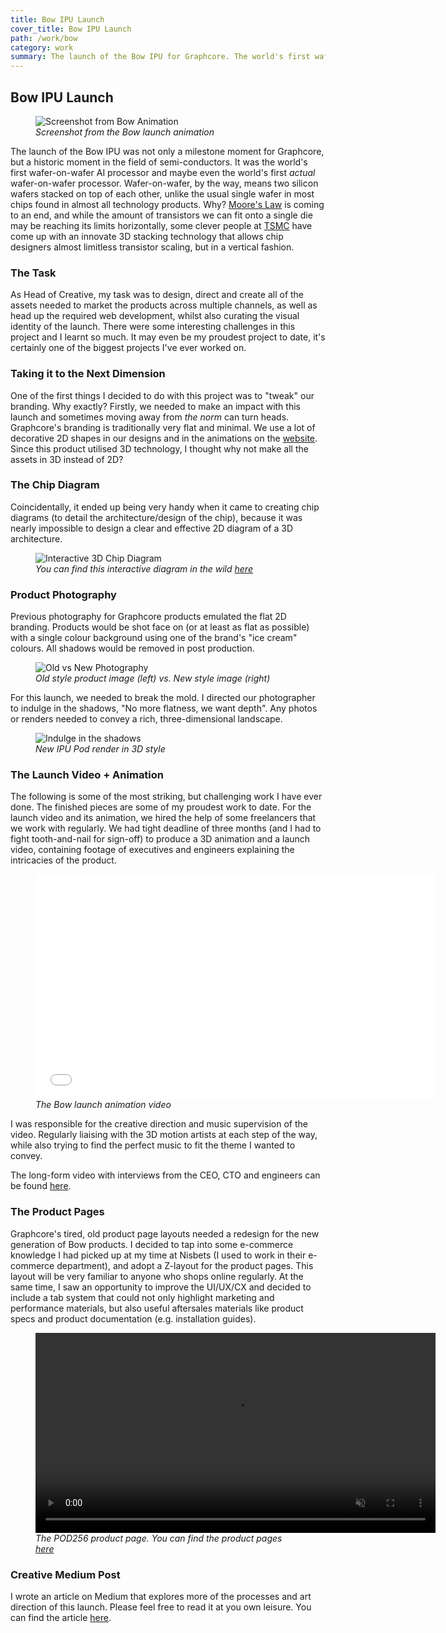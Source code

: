 ```yaml
---
title: Bow IPU Launch
cover_title: Bow IPU Launch
path: /work/bow
category: work
summary: The launch of the Bow IPU for Graphcore. The world's first wafer-on-wafer AI processor. The product launch required multi-channel content, a diversion from the standard branding, and a big impact for quite a historic moment in the semi-conductor industry. I was responsible for delivering the photography, animation, videos, creative assets and web development, as well as providing the creative direction for the launch.
---
```


## Bow IPU Launch
<figure>
<img src="https://miro.medium.com/v2/resize:fit:1400/format:webp/1*feucIjtvI7I5toqmMOCoVw.jpeg" alt="Screenshot from Bow Animation" />
<figcaption><em>Screenshot from the Bow launch animation</em></figcaption>
</figure>

The launch of the Bow IPU was not only a milestone moment for Graphcore, but a historic moment in the field of semi-conductors. It was the world's first wafer-on-wafer AI processor and maybe even the world's first *actual* wafer-on-wafer processor. Wafer-on-wafer, by the way, means two silicon wafers stacked on top of each other, unlike the usual single wafer in most chips found in almost all technology products. Why? [Moore's Law](https://en.wikipedia.org/wiki/Moore%27s_law) is coming to an end, and while the amount of transistors we can fit onto a single die may be reaching its limits horizontally, some clever people at [TSMC](https://3dfabric.tsmc.com/english/dedicatedFoundry/technology/3DFabric.htm) have come up with an innovate 3D stacking technology that allows chip designers almost limitless transistor scaling, but in a vertical fashion.

### The Task
As Head of Creative, my task was to design, direct and create all of the assets needed to market the products across multiple channels, as well as head up the required web development, whilst also curating the visual identity of the launch. There were some interesting challenges in this project and I learnt so much. It may even be my proudest project to date, it's certainly one of the biggest projects I've ever worked on. 

### Taking it to the Next Dimension
One of the first things I decided to do with this project was to "tweak" our branding. Why exactly? Firstly, we needed to make an impact with this launch and sometimes moving away from *the norm* can turn heads. Graphcore's branding is traditionally very flat and minimal. We use a lot of decorative 2D shapes in our designs and in the animations on the [website](graphcore.ai). Since this product utilised 3D technology, I thought why not make all the assets in 3D instead of 2D?

### The Chip Diagram
Coincidentally, it ended up being very handy when it came to creating chip diagrams (to detail the architecture/design of the chip), because it was nearly impossible to design a clear and effective 2D diagram of a 3D architecture. 

<figure>
<img src="https://miro.medium.com/v2/resize:fit:1400/format:webp/1*JCxqJkKsJvJuWfB2X7oy2Q.gif" alt="Interactive 3D Chip Diagram" />
<figcaption><em>You can find this interactive diagram in the wild <a href="https://www.graphcore.ai/bow-processors">here</a></em></figcaption>
</figure>

### Product Photography
Previous photography for Graphcore products emulated the flat 2D branding. Products would be shot face on (or at least as flat as possible) with a single colour background using one of the brand's "ice cream" colours. All shadows would be removed in post production.

<figure>
<img src="https://miro.medium.com/v2/resize:fit:1400/1*kvMfux-oDXpgew0eT2WHfA.jpeg" alt="Old vs New Photography" />
<figcaption><em>Old style product image (left) vs. New style image (right)</em></figcaption>
</figure>

For this launch, we needed to break the mold. I directed our photographer to indulge in the shadows, "No more flatness, we want depth". Any photos or renders needed to convey a rich, three-dimensional landscape. 

<figure>
<img src="https://miro.medium.com/v2/resize:fit:1400/format:webp/1*JmLZjVm6VSitDcplSwjlIw.jpeg" alt="Indulge in the shadows" />
<figcaption><em>New IPU Pod render in 3D style</em></figcaption>
</figure>

### The Launch Video + Animation
The following is some of the most striking, but challenging work I have ever done. The finished pieces are some of my proudest work to date. For the launch video and its animation, we hired the help of some freelancers that we work with regularly. We had tight deadline of three months (and I had to fight tooth-and-nail for sign-off) to produce a 3D animation and a launch video, containing footage of executives and engineers explaining the intricacies of the product. 

<figure>
<iframe class="vidyard_iframe" title="Bow - the next IPU" src="//play.vidyard.com/GKo8CojfLyZZq1pQirifva.html?" width="640" height="360" scrolling="no" frameborder="0" allowtransparency="true" allowfullscreen referrerpolicy="no-referrer-when-downgrade"></iframe>
<figcaption><em>The Bow launch animation video</em></figcaption>
</figure>

I was responsible for the creative direction and music supervision of the video. Regularly liaising with the 3D motion artists at each step of the way, while also trying to find the perfect music to fit the theme I wanted to convey. 

The long-form video with interviews from the CEO, CTO and engineers can be found [here](https://share.vidyard.com/watch/oXrpVY7bMh1uXSffbv3gL9?).

### The Product Pages
Graphcore's tired, old product page layouts needed a redesign for the new generation of Bow products. I decided to tap into some e-commerce knowledge I had picked up at my time at Nisbets (I used to work in their e-commerce department), and adopt a Z-layout for the product pages. This layout will be very familiar to anyone who shops online regularly. At the same time, I saw an opportunity to improve the UI/UX/CX and decided to include a tab system that could not only highlight marketing and performance materials, but also useful aftersales materials like product specs and product documentation (e.g. installation guides).

<figure>
<video autoplay width="640" muted loop disablepictureinpicture playsinline>  
  <source src="/assets/media/productpagebow.webm" type="video/webm"> 
  <source src="/assets/media/Product Page bow.mp4" type="video/mp4"> 
  Sorry, your browser doesn't support HTML5 video.  
</video>
<figcaption><em>The POD256 product page. You can find the product pages <a href="https://www.graphcore.ai/products">here</a></em></figcaption>
</figure>

### Creative Medium Post
I wrote an article on Medium that explores more of the processes and art direction of this launch. Please feel free to read it at you own leisure. You can find the article [here](https://medium.com/@liamdanielthomas/the-wow-factor-how-we-designed-graphcores-bow-launch-891a24259516).
